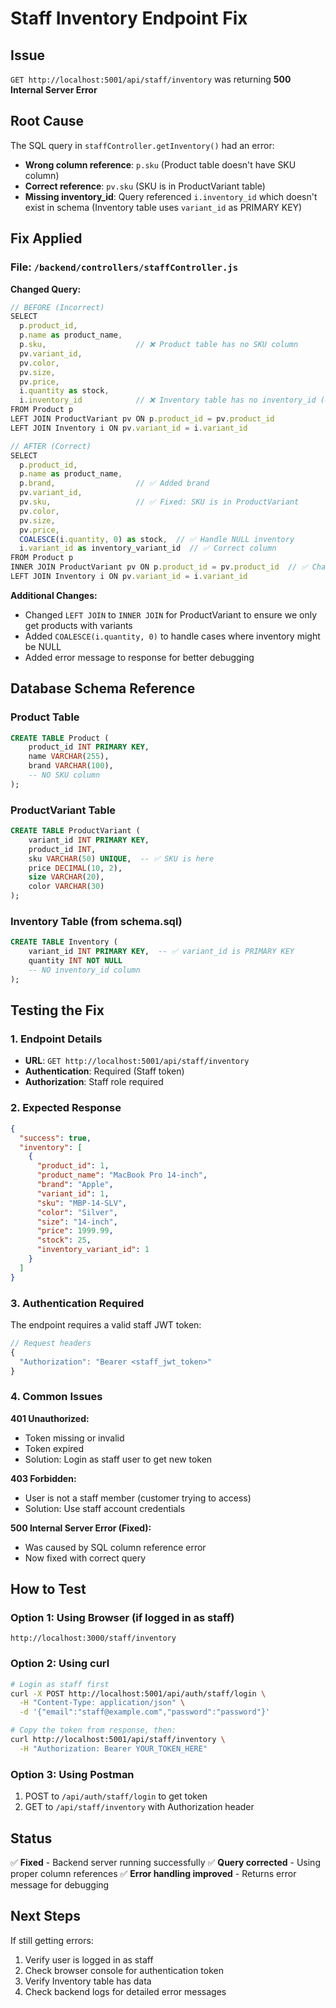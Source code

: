 # Staff Inventory Endpoint Fix

## Issue

`GET http://localhost:5001/api/staff/inventory` was returning **500 Internal Server Error**

## Root Cause

The SQL query in `staffController.getInventory()` had an error:

- **Wrong column reference**: `p.sku` (Product table doesn't have SKU column)
- **Correct reference**: `pv.sku` (SKU is in ProductVariant table)
- **Missing inventory_id**: Query referenced `i.inventory_id` which doesn't exist in schema (Inventory table uses `variant_id` as PRIMARY KEY)

## Fix Applied

### File: `/backend/controllers/staffController.js`

**Changed Query:**

```javascript
// BEFORE (Incorrect)
SELECT
  p.product_id,
  p.name as product_name,
  p.sku,                    // ❌ Product table has no SKU column
  pv.variant_id,
  pv.color,
  pv.size,
  pv.price,
  i.quantity as stock,
  i.inventory_id            // ❌ Inventory table has no inventory_id (uses variant_id as PK)
FROM Product p
LEFT JOIN ProductVariant pv ON p.product_id = pv.product_id
LEFT JOIN Inventory i ON pv.variant_id = i.variant_id

// AFTER (Correct)
SELECT
  p.product_id,
  p.name as product_name,
  p.brand,                  // ✅ Added brand
  pv.variant_id,
  pv.sku,                   // ✅ Fixed: SKU is in ProductVariant
  pv.color,
  pv.size,
  pv.price,
  COALESCE(i.quantity, 0) as stock,  // ✅ Handle NULL inventory
  i.variant_id as inventory_variant_id  // ✅ Correct column
FROM Product p
INNER JOIN ProductVariant pv ON p.product_id = pv.product_id  // ✅ Changed to INNER JOIN
LEFT JOIN Inventory i ON pv.variant_id = i.variant_id
```

**Additional Changes:**

- Changed `LEFT JOIN` to `INNER JOIN` for ProductVariant to ensure we only get products with variants
- Added `COALESCE(i.quantity, 0)` to handle cases where inventory might be NULL
- Added error message to response for better debugging

## Database Schema Reference

### Product Table

```sql
CREATE TABLE Product (
    product_id INT PRIMARY KEY,
    name VARCHAR(255),
    brand VARCHAR(100),
    -- NO SKU column
);
```

### ProductVariant Table

```sql
CREATE TABLE ProductVariant (
    variant_id INT PRIMARY KEY,
    product_id INT,
    sku VARCHAR(50) UNIQUE,  -- ✅ SKU is here
    price DECIMAL(10, 2),
    size VARCHAR(20),
    color VARCHAR(30)
);
```

### Inventory Table (from schema.sql)

```sql
CREATE TABLE Inventory (
    variant_id INT PRIMARY KEY,  -- ✅ variant_id is PRIMARY KEY
    quantity INT NOT NULL
    -- NO inventory_id column
);
```

## Testing the Fix

### 1. Endpoint Details

- **URL**: `GET http://localhost:5001/api/staff/inventory`
- **Authentication**: Required (Staff token)
- **Authorization**: Staff role required

### 2. Expected Response

```json
{
  "success": true,
  "inventory": [
    {
      "product_id": 1,
      "product_name": "MacBook Pro 14-inch",
      "brand": "Apple",
      "variant_id": 1,
      "sku": "MBP-14-SLV",
      "color": "Silver",
      "size": "14-inch",
      "price": 1999.99,
      "stock": 25,
      "inventory_variant_id": 1
    }
  ]
}
```

### 3. Authentication Required

The endpoint requires a valid staff JWT token:

```javascript
// Request headers
{
  "Authorization": "Bearer <staff_jwt_token>"
}
```

### 4. Common Issues

**401 Unauthorized:**

- Token missing or invalid
- Token expired
- Solution: Login as staff user to get new token

**403 Forbidden:**

- User is not a staff member (customer trying to access)
- Solution: Use staff account credentials

**500 Internal Server Error (Fixed):**

- Was caused by SQL column reference error
- Now fixed with correct query

## How to Test

### Option 1: Using Browser (if logged in as staff)

```
http://localhost:3000/staff/inventory
```

### Option 2: Using curl

```bash
# Login as staff first
curl -X POST http://localhost:5001/api/auth/staff/login \
  -H "Content-Type: application/json" \
  -d '{"email":"staff@example.com","password":"password"}'

# Copy the token from response, then:
curl http://localhost:5001/api/staff/inventory \
  -H "Authorization: Bearer YOUR_TOKEN_HERE"
```

### Option 3: Using Postman

1. POST to `/api/auth/staff/login` to get token
2. GET to `/api/staff/inventory` with Authorization header

## Status

✅ **Fixed** - Backend server running successfully
✅ **Query corrected** - Using proper column references
✅ **Error handling improved** - Returns error message for debugging

## Next Steps

If still getting errors:

1. Verify user is logged in as staff
2. Check browser console for authentication token
3. Verify Inventory table has data
4. Check backend logs for detailed error messages
